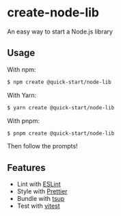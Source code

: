 # create-node-lib

An easy way to start a Node.js library

## Usage

With npm:

```bash
$ npm create @quick-start/node-lib
```

With Yarn:

```bash
$ yarn create @quick-start/node-lib
```

With pnpm:

```bash
$ pnpm create @quick-start/node-lib
```

Then follow the prompts!

## Features

- Lint with [ESLint](https://eslint.org/)
- Style with [Prettier](https://prettier.io/)
- Bundle with [tsup](https://github.com/egoist/tsup)
- Test with [vitest](https://vitest.dev/)
